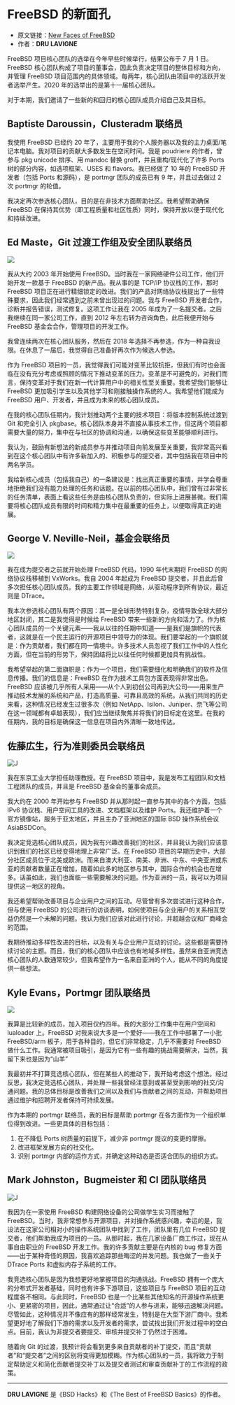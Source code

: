 # FreeBSD 的新面孔

- 原文链接：[New Faces of FreeBSD](https://freebsdfoundation.org/wp-content/uploads/2020/09/New-Faces.pdf)
- 作者：**DRU LAVIGNE**

FreeBSD 项目核心团队的选举在今年早些时候举行，结果公布于 7 月 1 日。FreeBSD 核心团队构成了项目的董事会，因此负责决定项目的整体目标和方向，并管理 FreeBSD 项目范围内的具体领域。每两年，核心团队由项目中的活跃开发者选举产生。2020 年的选举出的是第十一届核心团队。

对于本期，我们邀请了一些新的和回归的核心团队成员介绍自己及其目标。

## Baptiste Daroussin，Clusteradm 联络员

我使用 FreeBSD 已经约 20 年了，主要用于我的个人服务器以及我的主力桌面/笔记本电脑。我对项目的贡献大多数发生在空闲时间。我是 poudriere 的作者，曾参与 pkg unicode 排序、用 mandoc 替换 groff，并且重构/现代化了许多 Ports 树的部分内容，如选项框架、USES 和 flavors。我已经做了 10 年的 FreeBSD 开发者（包括 Ports 和源码），是 portmgr 团队的成员已有 9 年，并且过去做过 2 次 portmgr 的轮值。

我决定再次参选核心团队，目的是在非技术方面帮助社区。我希望帮助确保 FreeBSD 在保持其优势（即工程质量和社区性质）同时，保持开放以便于现代化和持续改进。

## Ed Maste，Git 过渡工作组及安全团队联络员

![](https://github.com/user-attachments/assets/2eebcbce-e366-46d2-8498-d2ed244a4dad)


我从大约 2003 年开始使用 FreeBSD。当时我在一家网络硬件公司工作，他们开始开发一款基于 FreeBSD 的新产品。我从事的是 TCP/IP 协议栈的工作，那时 FreeBSD 项目正在进行精细锁定的改进。我们的产品对网络协议栈提出了一些特殊要求，因此我们经常遇到之前未曾出现过的问题。我与 FreeBSD 开发者合作，诊断并报告错误，测试修复。这项工作让我在 2005 年成为了一名提交者。之后我继续在同一家公司工作，直到 2012 年左右转为咨询角色，此后我便开始与 FreeBSD 基金会合作，管理项目的开发工作。

我曾连续两次在核心团队服务，然后在 2018 年选择不再参选，作为一种自我设限。在休息了一届后，我觉得自己准备好再次作为候选人参选。

作为 FreeBSD 项目的一员，我觉得我们可能对变革比较抗拒，但我们有时也会面临在没有充分考虑或照顾的情况下推动变革的压力。变革是不可避免的，对我们而言，保持变革对于我们在新一代计算用户中的相关性至关重要。我希望我们能够让 FreeBSD 更加吸引学生以及其他学习和刚接触操作系统的人。我希望他们能成为 FreeBSD 用户、开发者，并且成为未来的核心团队成员。

在我的核心团队任期内，我计划推动两个主要的技术项目：将版本控制系统过渡到 Git 和完全引入 pkgbase。核心团队本身并不直接从事技术工作，但这两个项目都需要大量的努力，集中在与社区的协调和沟通，以确保这些变革能够顺利进行。

我认为，鼓励有新想法的新成员参与并推动项目向前发展至关重要，我非常高兴看到在这个核心团队中有许多新加入的、积极参与的提交者，其中包括我在项目中的两名学员。

我给新核心成员（包括我自己）的一条建议是：找出真正重要的事情，并学会尊重地拒绝我们没有能力处理的任务和话题。在以前的核心团队中，我们曾有过非常长的任务清单，表面上看这些任务是由核心团队负责的，但实际上进展甚微。我们需要将核心团队成员有限的时间和精力集中在最重要的任务上，以便取得真正的进展。

## George V. Neville-Neil，基金会联络员

![](https://github.com/user-attachments/assets/3ac1de7e-d4e4-4c38-ae07-0c93e9c1c32d)


我在成为提交者之前就开始处理 FreeBSD 代码，1990 年代末期将 FreeBSD 的网络协议栈移植到 VxWorks。我自 2004 年起成为 FreeBSD 提交者，并且此后曾多次担任核心团队成员。我的主要工作领域是网络，从驱动程序到所有协议，最近则是 DTrace。

我本次参选核心团队有两个原因：其一是全球形势特别复杂，疫情导致全球大部分地区封闭，其二是我觉得是时候给 FreeBSD 带来一些新的方向和活力了。作为核心团队成员的一个关键元素——我从以往的任期中知道——是我们是旗帜的代表者，这就是在一个民主运行的开源项目中领导力的体现。我们要举起的一个旗帜就是：作为贡献者，我们都在同一情境中。许多技术人员忽视了我们工作中的人性化方面，但在当前的形势下，保持团结将比以往任何时候都更加具有挑战性。

我希望举起的第二面旗帜是：作为一个项目，我们需要细化和明确我们的软件及信息传播。我们的信息是：FreeBSD 在作为技术工具包方面表现得非常出色。FreeBSD 应该被几乎所有人采用——从个人到初创公司再到大公司——用来生产推动技术发展的系统和产品，打造高质量、可靠且高效的系统。从我们共同的历史来看，这种情况已经发生过很多次（例如 NetApp、Isilon、Juniper、奈飞等公司在这一领域都有卓越表现），我们应当继续聚焦并将我们的目标定在这里。在我的任期内，我的目标是确保这一信息在项目内外清晰一致地传达。

## 佐藤広生，行为准则委员会联络员

![J](https://github.com/user-attachments/assets/690f7ba0-5d5f-411a-a6bb-523b69152f42)


我在东京工业大学担任助理教授。在 FreeBSD 项目中，我是发布工程团队和文档工程团队的成员，并且是 FreeBSD 基金会的董事会成员。

我大约在 2000 年开始参与 FreeBSD 并从那时起一直参与其中的各个方面，包括 IPv6 协议栈、用户空间工具的改进、文档框架以及维护 Ports。我还维护着一个官方镜像站，服务于亚太地区，并且主办了亚洲地区的国际 BSD 操作系统会议 AsiaBSDCon。

我决定竞选核心团队成员，因为我有兴趣改善我们的社区，并且我认为我们应该意识到我们的社区已经变得地理上非常广泛。在 FreeBSD 项目的早期历史中，大部分社区成员位于北美或欧洲。而来自澳大利亚、南美、非洲、中东、中央亚洲或东亚的贡献者数量正在增加，随着如此多的地区参与其中，国际合作的机会也在增多。话虽如此，我们也面临一些需要解决的问题。作为亚洲的一员，我可以为项目提供这一地区的视角。

我还希望帮助改善项目与企业用户之间的互动。尽管曾有多次尝试进行这种合作，但与使用 FreeBSD 的公司进行的访谈表明，如何使项目与企业用户的关系相互受益仍然是一个未解的问题。我认为我们应该对此进行讨论，并超越会议和厂商峰会的范围。

我期待推动多样性改进的目标，以及有关与企业用户互动的讨论。这些都是需要持续讨论的主题。而且，我们的核心团队中应该也有地域多样性。虽然来自亚洲竞选核心团队的人数通常较少，但我希望作为一名来自亚洲的个人，能从不同的角度提供一些想法。

## Kyle Evans，Portmgr 团队联络员

![](https://github.com/user-attachments/assets/c2e0b278-defc-4696-8aa9-3ca027709baf)


我算是比较新的成员，加入项目仅约四年。我的大部分工作集中在用户空间和 lualoader 上。FreeBSD 对我来说大多是一个爱好——我在工作中部署了一小批 FreeBSD/arm 板子，用于各种目的，但它们非常稳定，几乎不需要对 FreeBSD 做什么工作。我通常被项目吸引，是因为它有一些有趣的挑战需要解决，当然，我留下来也是因为“山羊”

我最初并不打算竞选核心团队，但在某些人的推动下，我开始考虑这个想法。经过反思，我决定竞选核心团队，并处理一些我曾经注意到或甚至受到影响的社交/沟通问题。我的总体目标是改善我们之间以及我们与贡献者之间的互动，并帮助项目通过维护和招聘开发者保持可持续发展。

作为本期的 portmgr 联络员，我的目标是帮助 portmgr 在各方面作为一个组织单位得到改进。一些更具体的目标包括：

1. 在不降低 Ports 树质量的前提下，减少非 portmgr 提议的变更的摩擦。
2. 改进框架发展方向的社交化。
3. 识别 portmgr 内部的运作方式，并确定这种动态是否适合团队的组织方式。

## Mark Johnston，Bugmeister 和 CI 团队联络员

![J](https://github.com/user-attachments/assets/05aace88-f2da-4826-a9a0-54042d9b5cd0)


我因为在一家使用 FreeBSD 构建网络设备的公司做学生实习而接触了 FreeBSD。当时，我非常想参与开源项目，并对操作系统感兴趣，幸运的是，我设法在这家公司相对小的操作系统团队中找到了工作，团队里有几位 FreeBSD 提交者，他们帮助我成为项目的一员。从那时起，我在几家设备厂商工作过，现在从事自由职业的 FreeBSD 开发工作。我的许多贡献主要是在内核的 bug 修复方面——出于某种奇怪的原因，我喜欢追踪那些晦涩的并发问题。我也做了一些关于 DTrace  Ports 和虚拟内存子系统的工作。

我竞选核心团队是因为我想更好地掌握项目的沟通挑战。FreeBSD 拥有一个庞大的分布式开发者基础，同时也有许多下游项目，这些项目与 FreeBSD 项目的互动程度各不相同。与此同时，FreeBSD 也是一个比某些其他知名的开源操作系统更小、更紧密的项目，因此，通常通过让“合适”的人参与进来，能够迅速解决问题。尽管如此，这种情况并不像应有的那样经常发生，特别是在大型下游厂商中。我希望更好地了解我们下游的需求以及开发者的需求，尝试找出我们开发过程中的空白点。目前，我认为非提交者要提交、审核并提交补丁仍然过于困难。

随着向 Git 的过渡，我预计将会看到更多来自贡献者的补丁提交，而且“贡献者”和“提交者”之间的区别将变得更加模糊。作为核心团队的一员，我将致力于制定帮助定义和简化贡献者提交补丁以及提交者测试和审查贡献补丁的工作流程的政策。

---

**DRU LAVIGNE** 是《BSD Hacks》和《The Best of FreeBSD Basics》的作者。
